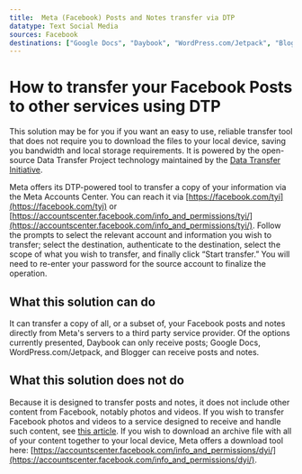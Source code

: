 ```yaml
---
title:  Meta (Facebook) Posts and Notes transfer via DTP
datatype: Text Social Media
sources: Facebook
destinations: ["Google Docs", "Daybook", "WordPress.com/Jetpack", "Blogger"]
---
```


# How to transfer your Facebook Posts to other services using DTP

This solution may be for you if you want an easy to use, reliable transfer tool that does not require you to download the files to your local device, saving you bandwidth and local storage requirements. It is powered by the open-source Data Transfer Project technology maintained by the [Data Transfer Initiative](https://dtinit.org/).

Meta offers its DTP-powered tool to transfer a copy of your information via the Meta Accounts Center. You can reach it via [https://facebook.com/tyi](https://facebook.com/tyi) or [https://accountscenter.facebook.com/info_and_permissions/tyi/](https://accountscenter.facebook.com/info_and_permissions/tyi/). Follow the prompts to select the relevant account and information you wish to transfer; select the destination, authenticate to the destination, select the scope of what you wish to transfer, and finally click “Start transfer.” You will need to re-enter your password for the source account to finalize the operation.

## What this solution can do

It can transfer a copy of all, or a subset of, your Facebook posts and notes directly from Meta's servers to a third party service provider. Of the options currently presented, Daybook can only receive posts; Google Docs, WordPress.com/Jetpack, and Blogger can receive posts and notes.

## What this solution does not do

Because it is designed to transfer posts and notes, it does not include other content from Facebook, notably photos and videos. If you wish to transfer Facebook photos and videos to a service designed to receive and handle such content, see [this article](https://portmap.dtinit.org/articles/photos3.md/). If you wish to download an archive file with all of your content together to your local device, Meta offers a download tool here: [https://accountscenter.facebook.com/info_and_permissions/dyi/](https://accountscenter.facebook.com/info_and_permissions/dyi/).
